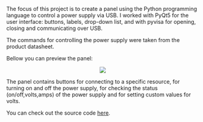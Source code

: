 The focus of this project is to create a panel using the Python programming language to control a power supply via USB. I worked with PyQt5 for the user interface: buttons, labels, drop-down list, and with pyvisa for opening, closing and communicating over USB.

The commands for controlling the power supply were taken from the product datasheet.

Bellow you can preview the panel:

<p align="center">
  <img src="https://github.com/user-attachments/assets/522c5dbf-e8e8-4dff-9f2e-70846e0942db" />
</p>

The panel contains buttons for connecting to a specific resource, for turning on and off the power supply, for checking the status (on/off,volts,amps) of the power supply and for setting custom values for volts.

You can check out the source code [here](https://github.com/denisboboi492/CAPL-CANoe/blob/main/Python%20Power%20Supply/supply_source_code.py).
